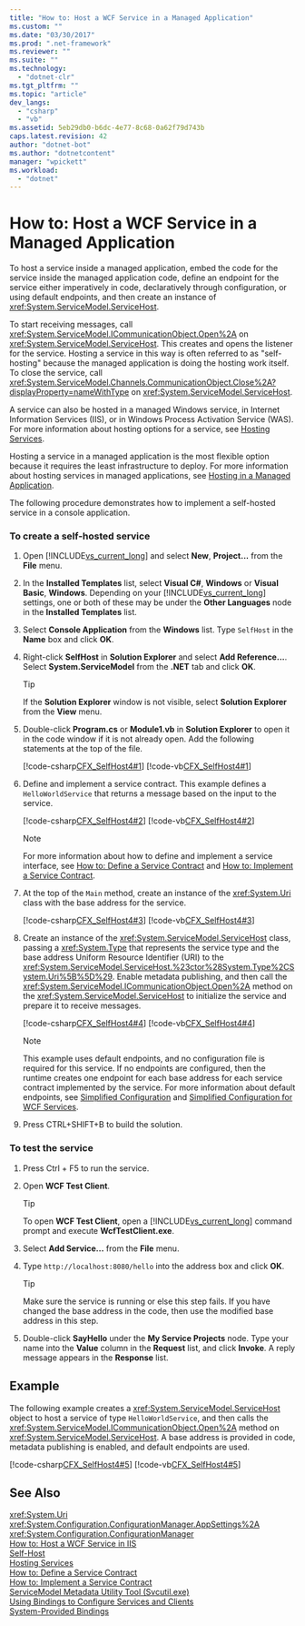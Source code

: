 ```yaml
---
title: "How to: Host a WCF Service in a Managed Application"
ms.custom: ""
ms.date: "03/30/2017"
ms.prod: ".net-framework"
ms.reviewer: ""
ms.suite: ""
ms.technology: 
  - "dotnet-clr"
ms.tgt_pltfrm: ""
ms.topic: "article"
dev_langs: 
  - "csharp"
  - "vb"
ms.assetid: 5eb29db0-b6dc-4e77-8c68-0a62f79d743b
caps.latest.revision: 42
author: "dotnet-bot"
ms.author: "dotnetcontent"
manager: "wpickett"
ms.workload: 
  - "dotnet"
---
```

# How to: Host a WCF Service in a Managed Application
To host a service inside a managed application, embed the code for the service inside the managed application code, define an endpoint for the service either imperatively in code, declaratively through configuration, or using default endpoints, and then create an instance of <xref:System.ServiceModel.ServiceHost>.  
  
 To start receiving messages, call <xref:System.ServiceModel.ICommunicationObject.Open%2A> on <xref:System.ServiceModel.ServiceHost>. This creates and opens the listener for the service. Hosting a service in this way is often referred to as "self-hosting" because the managed application is doing the hosting work itself. To close the service, call <xref:System.ServiceModel.Channels.CommunicationObject.Close%2A?displayProperty=nameWithType> on <xref:System.ServiceModel.ServiceHost>.  
  
 A service can also be hosted in a managed Windows service, in Internet Information Services (IIS), or in Windows Process Activation Service (WAS). For more information about hosting options for a service, see [Hosting Services](../../../docs/framework/wcf/hosting-services.md).  
  
 Hosting a service in a managed application is the most flexible option because it requires the least infrastructure to deploy. For more information about hosting services in managed applications, see [Hosting in a Managed Application](../../../docs/framework/wcf/feature-details/hosting-in-a-managed-application.md).  
  
 The following procedure demonstrates how to implement a self-hosted service in a console application.  
  
### To create a self-hosted service  
  
1.  Open [!INCLUDE[vs_current_long](../../../includes/vs-current-long-md.md)] and select **New**, **Project...** from the **File** menu.  
  
2.  In the **Installed Templates** list, select **Visual C#**, **Windows** or **Visual Basic**, **Windows**. Depending on your [!INCLUDE[vs_current_long](../../../includes/vs-current-long-md.md)] settings, one or both of these may be under the **Other Languages** node in the **Installed Templates** list.  
  
3.  Select **Console Application** from the **Windows** list. Type `SelfHost` in the **Name** box and click **OK**.  
  
4.  Right-click **SelfHost** in **Solution Explorer** and select **Add Reference...**. Select **System.ServiceModel** from the **.NET** tab and click **OK**.  
  
    > [!TIP]
    >  If the **Solution Explorer** window is not visible, select **Solution Explorer** from the **View** menu.  
  
5.  Double-click **Program.cs** or **Module1.vb** in **Solution Explorer** to open it in the code window if it is not already open. Add the following statements at the top of the file.  
  
     [!code-csharp[CFX_SelfHost4#1](../../../samples/snippets/csharp/VS_Snippets_CFX/cfx_selfhost4/cs/program.cs#1)]
     [!code-vb[CFX_SelfHost4#1](../../../samples/snippets/visualbasic/VS_Snippets_CFX/cfx_selfhost4/vb/module1.vb#1)]  
  
6.  Define and implement a service contract. This example defines a `HelloWorldService` that returns a message based on the input to the service.  
  
     [!code-csharp[CFX_SelfHost4#2](../../../samples/snippets/csharp/VS_Snippets_CFX/cfx_selfhost4/cs/program.cs#2)]
     [!code-vb[CFX_SelfHost4#2](../../../samples/snippets/visualbasic/VS_Snippets_CFX/cfx_selfhost4/vb/module1.vb#2)]  
  
    > [!NOTE]
    >  For more information about how to define and implement a service interface, see [How to: Define a Service Contract](../../../docs/framework/wcf/how-to-define-a-wcf-service-contract.md) and [How to: Implement a Service Contract](../../../docs/framework/wcf/how-to-implement-a-wcf-contract.md).  
  
7.  At the top of the `Main` method, create an instance of the <xref:System.Uri> class with the base address for the service.  
  
     [!code-csharp[CFX_SelfHost4#3](../../../samples/snippets/csharp/VS_Snippets_CFX/cfx_selfhost4/cs/program.cs#3)]
     [!code-vb[CFX_SelfHost4#3](../../../samples/snippets/visualbasic/VS_Snippets_CFX/cfx_selfhost4/vb/module1.vb#3)]  
  
8.  Create an instance of the <xref:System.ServiceModel.ServiceHost> class, passing a <xref:System.Type> that represents the service type and the base address Uniform Resource Identifier (URI) to the <xref:System.ServiceModel.ServiceHost.%23ctor%28System.Type%2CSystem.Uri%5B%5D%29>. Enable metadata publishing, and then call the <xref:System.ServiceModel.ICommunicationObject.Open%2A> method on the <xref:System.ServiceModel.ServiceHost> to initialize the service and prepare it to receive messages.  
  
     [!code-csharp[CFX_SelfHost4#4](../../../samples/snippets/csharp/VS_Snippets_CFX/cfx_selfhost4/cs/program.cs#4)]
     [!code-vb[CFX_SelfHost4#4](../../../samples/snippets/visualbasic/VS_Snippets_CFX/cfx_selfhost4/vb/module1.vb#4)]       
  
    > [!NOTE]
    >  This example uses default endpoints, and no configuration file is required for this service. If no endpoints are configured, then the runtime creates one endpoint for each base address for each service contract implemented by the service. For more information about default endpoints, see [Simplified Configuration](../../../docs/framework/wcf/simplified-configuration.md) and [Simplified Configuration for WCF Services](../../../docs/framework/wcf/samples/simplified-configuration-for-wcf-services.md).  
  
9. Press CTRL+SHIFT+B to build the solution.  
  
### To test the service  
  
1.  Press Ctrl + F5 to run the service.  
  
2.  Open **WCF Test Client**.  
  
    > [!TIP]
    >  To open **WCF Test Client**, open a [!INCLUDE[vs_current_long](../../../includes/vs-current-long-md.md)] command prompt and execute **WcfTestClient.exe**.  
  
3.  Select **Add Service...** from the **File** menu.  
  
4.  Type `http://localhost:8080/hello` into the address box and click **OK**.  
  
    > [!TIP]
    >  Make sure the service is running or else this step fails. If you have changed the base address in the code, then use the modified base address in this step.  
  
5.  Double-click **SayHello** under the **My Service Projects** node. Type your name into the **Value** column in the **Request** list, and click **Invoke**. A reply message appears in the **Response** list.  
  
## Example  
 The following example creates a <xref:System.ServiceModel.ServiceHost> object to host a service of type `HelloWorldService`, and then calls the <xref:System.ServiceModel.ICommunicationObject.Open%2A> method on <xref:System.ServiceModel.ServiceHost>. A base address is provided in code, metadata publishing is enabled, and default endpoints are used.  
  
 [!code-csharp[CFX_SelfHost4#5](../../../samples/snippets/csharp/VS_Snippets_CFX/cfx_selfhost4/cs/program.cs#5)]
 [!code-vb[CFX_SelfHost4#5](../../../samples/snippets/visualbasic/VS_Snippets_CFX/cfx_selfhost4/vb/module1.vb#5)]  
  
## See Also  
 <xref:System.Uri>  
 <xref:System.Configuration.ConfigurationManager.AppSettings%2A>  
 <xref:System.Configuration.ConfigurationManager>  
 [How to: Host a WCF Service in IIS](../../../docs/framework/wcf/feature-details/how-to-host-a-wcf-service-in-iis.md)  
 [Self-Host](../../../docs/framework/wcf/samples/self-host.md)  
 [Hosting Services](../../../docs/framework/wcf/hosting-services.md)  
 [How to: Define a Service Contract](../../../docs/framework/wcf/how-to-define-a-wcf-service-contract.md)  
 [How to: Implement a Service Contract](../../../docs/framework/wcf/how-to-implement-a-wcf-contract.md)  
 [ServiceModel Metadata Utility Tool (Svcutil.exe)](../../../docs/framework/wcf/servicemodel-metadata-utility-tool-svcutil-exe.md)  
 [Using Bindings to Configure Services and Clients](../../../docs/framework/wcf/using-bindings-to-configure-services-and-clients.md)  
 [System-Provided Bindings](../../../docs/framework/wcf/system-provided-bindings.md)
